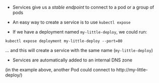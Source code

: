 * Services give us a *stable endpoint* to connect to a pod or a group of pods

* An easy way to create a service is to use `kubectl expose`

* If we have a deployment named `my-little-deploy`, we could run:

```
kubectl expose deployment my-little-deploy --port=80
```

... and this will create a service with the same name (`my-little-deploy`)

* Services are automatically added to an internal DNS zone

(in the example above, another Pod could connect to http://my-little-deploy/)

